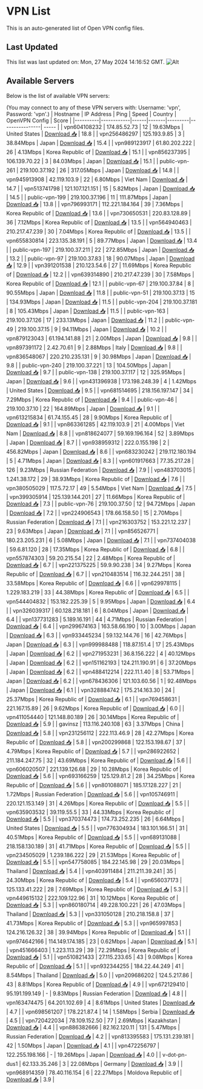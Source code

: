 # VPN List

This is an auto-generated list of Open VPN config files.

## Last Updated

This list was last updated on: Mon, 27 May 2024 14:16:52 GMT.
![Alt](https://repobeats.axiom.co/api/embed/186b98318ef1479477931607c1ad7d823f12451f.svg "Repobeats analytics image")

## Available Servers

Below is the list of available VPN servers:

(You may connect to any of these VPN servers with: Username: 'vpn', Password: 'vpn'.)
| Hostname | IP Address | Ping | Speed | Country | OpenVPN Config | Score |
|----------|------------|------|-------|---------|----------------| ----- |
| vpn604108232 | 174.85.52.73 | 12 | 19.63Mbps | United States | [Download 📥](./configs/server_0_US.ovpn) | 18.8 |
| vpn256486297 | 125.193.9.85 | 3 | 38.84Mbps | Japan | [Download 📥](./configs/server_1_JP.ovpn) | 15.4 |
| vpn989123917 | 61.80.202.222 | 26 | 4.13Mbps | Korea Republic of | [Download 📥](./configs/server_2_KR.ovpn) | 15.1 |
| vpn856237395 | 106.139.70.22 | 3 | 84.03Mbps | Japan | [Download 📥](./configs/server_3_JP.ovpn) | 15.1 |
| public-vpn-261 | 219.100.37.192 | 26 | 317.05Mbps | Japan | [Download 📥](./configs/server_4_JP.ovpn) | 14.8 |
| vpn945913908 | 42.119.103.9 | 22 | 6.80Mbps | Viet Nam | [Download 📥](./configs/server_5_VN.ovpn) | 14.7 |
| vpn513741798 | 121.107.121.151 | 15 | 5.82Mbps | Japan | [Download 📥](./configs/server_6_JP.ovpn) | 14.5 |
| public-vpn-199 | 219.100.37.196 | 11 | 111.87Mbps | Japan | [Download 📥](./configs/server_7_JP.ovpn) | 13.8 |
| vpn796993171 | 112.221.184.164 | 39 | 7.36Mbps | Korea Republic of | [Download 📥](./configs/server_8_KR.ovpn) | 13.6 |
| vpn730650531 | 220.83.128.89 | 36 | 7.12Mbps | Korea Republic of | [Download 📥](./configs/server_9_KR.ovpn) | 13.5 |
| vpn564940463 | 210.217.47.239 | 30 | 7.04Mbps | Korea Republic of | [Download 📥](./configs/server_10_KR.ovpn) | 13.5 |
| vpn655830814 | 223.135.38.191 | 5 | 89.77Mbps | Japan | [Download 📥](./configs/server_11_JP.ovpn) | 13.4 |
| public-vpn-197 | 219.100.37.211 | 22 | 272.85Mbps | Japan | [Download 📥](./configs/server_12_JP.ovpn) | 13.2 |
| public-vpn-97 | 219.100.37.83 | 18 | 90.07Mbps | Japan | [Download 📥](./configs/server_13_JP.ovpn) | 12.9 |
| vpn391201538 | 210.123.54.6 | 27 | 11.69Mbps | Korea Republic of | [Download 📥](./configs/server_14_KR.ovpn) | 12.2 |
| vpn639314890 | 210.217.47.239 | 30 | 7.58Mbps | Korea Republic of | [Download 📥](./configs/server_15_KR.ovpn) | 12.1 |
| public-vpn-67 | 219.100.37.84 | 8 | 90.55Mbps | Japan | [Download 📥](./configs/server_16_JP.ovpn) | 11.8 |
| public-vpn-51 | 219.100.37.13 | 15 | 134.93Mbps | Japan | [Download 📥](./configs/server_17_JP.ovpn) | 11.5 |
| public-vpn-204 | 219.100.37.181 | 8 | 105.43Mbps | Japan | [Download 📥](./configs/server_18_JP.ovpn) | 11.5 |
| public-vpn-163 | 219.100.37.126 | 17 | 233.13Mbps | Japan | [Download 📥](./configs/server_19_JP.ovpn) | 11.2 |
| public-vpn-49 | 219.100.37.15 | 9 | 94.11Mbps | Japan | [Download 📥](./configs/server_20_JP.ovpn) | 10.2 |
| vpn879123043 | 61.194.141.88 | 21 | 2.00Mbps | Japan | [Download 📥](./configs/server_21_JP.ovpn) | 9.8 |
| vpn897391172 | 2.42.70.61 | 9 | 2.88Mbps | Italy | [Download 📥](./configs/server_22_IT.ovpn) | 9.8 |
| vpn836548067 | 220.210.235.131 | 9 | 30.98Mbps | Japan | [Download 📥](./configs/server_23_JP.ovpn) | 9.8 |
| public-vpn-240 | 219.100.37.221 | 13 | 104.50Mbps | Japan | [Download 📥](./configs/server_24_JP.ovpn) | 9.7 |
| public-vpn-138 | 219.100.37.117 | 12 | 325.95Mbps | Japan | [Download 📥](./configs/server_25_JP.ovpn) | 9.6 |
| vpn431396938 | 173.198.248.39 | 4 | 1.42Mbps | United States | [Download 📥](./configs/server_26_US.ovpn) | 9.5 |
| vpn681514695 | 218.156.197.147 | 34 | 7.29Mbps | Korea Republic of | [Download 📥](./configs/server_27_KR.ovpn) | 9.4 |
| public-vpn-46 | 219.100.37.10 | 22 | 164.89Mbps | Japan | [Download 📥](./configs/server_28_JP.ovpn) | 9.1 |
| vpn613215834 | 61.74.155.45 | 28 | 9.90Mbps | Korea Republic of | [Download 📥](./configs/server_29_KR.ovpn) | 9.1 |
| vpn863361285 | 42.119.103.9 | 21 | 4.00Mbps | Viet Nam | [Download 📥](./configs/server_30_VN.ovpn) | 8.8 |
| vpn818624077 | 59.169.196.164 | 52 | 3.89Mbps | Japan | [Download 📥](./configs/server_31_JP.ovpn) | 8.7 |
| vpn938959312 | 222.0.155.198 | 2 | 456.82Mbps | Japan | [Download 📥](./configs/server_32_JP.ovpn) | 8.6 |
| vpn683230242 | 219.112.180.194 | 5 | 4.71Mbps | Japan | [Download 📥](./configs/server_33_JP.ovpn) | 8.3 |
| vpn601917663 | 77.35.217.28 | 126 | 9.23Mbps | Russian Federation | [Download 📥](./configs/server_34_RU.ovpn) | 7.9 |
| vpn483703015 | 1.241.38.172 | 29 | 38.93Mbps | Korea Republic of | [Download 📥](./configs/server_35_KR.ovpn) | 7.6 |
| vpn380505029 | 117.5.72.17 | 49 | 5.54Mbps | Viet Nam | [Download 📥](./configs/server_36_VN.ovpn) | 7.5 |
| vpn399305914 | 125.139.144.201 | 27 | 11.66Mbps | Korea Republic of | [Download 📥](./configs/server_37_KR.ovpn) | 7.3 |
| public-vpn-76 | 219.100.37.50 | 12 | 94.72Mbps | Japan | [Download 📥](./configs/server_38_JP.ovpn) | 7.2 |
| vpn224906543 | 178.66.158.50 | 15 | 2.70Mbps | Russian Federation | [Download 📥](./configs/server_39_RU.ovpn) | 7.1 |
| vpn216303752 | 153.221.12.237 | 23 | 9.63Mbps | Japan | [Download 📥](./configs/server_40_JP.ovpn) | 7.1 |
| vpn856526771 | 180.23.205.231 | 6 | 5.08Mbps | Japan | [Download 📥](./configs/server_41_JP.ovpn) | 7.1 |
| vpn737404038 | 59.6.81.120 | 28 | 17.35Mbps | Korea Republic of | [Download 📥](./configs/server_42_KR.ovpn) | 6.8 |
| vpn557874303 | 59.20.215.54 | 22 | 2.48Mbps | Korea Republic of | [Download 📥](./configs/server_43_KR.ovpn) | 6.7 |
| vpn221375225 | 59.9.90.238 | 34 | 9.27Mbps | Korea Republic of | [Download 📥](./configs/server_44_KR.ovpn) | 6.7 |
| vpn210483514 | 116.32.244.251 | 38 | 33.58Mbps | Korea Republic of | [Download 📥](./configs/server_45_KR.ovpn) | 6.6 |
| vpn629978115 | 1.229.183.219 | 33 | 44.38Mbps | Korea Republic of | [Download 📥](./configs/server_46_KR.ovpn) | 6.5 |
| vpn544404832 | 153.182.225.39 | 5 | 9.95Mbps | Japan | [Download 📥](./configs/server_47_JP.ovpn) | 6.4 |
| vpn326039317 | 60.128.218.181 | 6 | 8.04Mbps | Japan | [Download 📥](./configs/server_48_JP.ovpn) | 6.4 |
| vpn137731283 | 5.189.16.191 | 44 | 4.71Mbps | Russian Federation | [Download 📥](./configs/server_49_RU.ovpn) | 6.4 |
| vpn299674163 | 163.58.66.190 | 10 | 3.00Mbps | Japan | [Download 📥](./configs/server_50_JP.ovpn) | 6.3 |
| vpn933445234 | 59.132.144.76 | 16 | 42.76Mbps | Japan | [Download 📥](./configs/server_51_JP.ovpn) | 6.3 |
| vpn999988488 | 118.87.151.4 | 17 | 25.43Mbps | Japan | [Download 📥](./configs/server_52_JP.ovpn) | 6.2 |
| vpn271953231 | 36.8.156.222 | 4 | 40.12Mbps | Japan | [Download 📥](./configs/server_53_JP.ovpn) | 6.2 |
| vpn151162193 | 124.211.190.91 | 6 | 37.20Mbps | Japan | [Download 📥](./configs/server_54_JP.ovpn) | 6.2 |
| vpn488412214 | 222.11.1.40 | 8 | 53.71Mbps | Japan | [Download 📥](./configs/server_55_JP.ovpn) | 6.2 |
| vpn678436306 | 121.103.60.56 | 1 | 92.48Mbps | Japan | [Download 📥](./configs/server_56_JP.ovpn) | 6.1 |
| vpn328884742 | 175.214.163.30 | 24 | 25.37Mbps | Korea Republic of | [Download 📥](./configs/server_57_KR.ovpn) | 6.1 |
| vpn769458631 | 221.167.15.89 | 26 | 9.62Mbps | Korea Republic of | [Download 📥](./configs/server_58_KR.ovpn) | 6.0 |
| vpn411054440 | 121.148.80.189 | 26 | 30.14Mbps | Korea Republic of | [Download 📥](./configs/server_59_KR.ovpn) | 5.9 |
| gavinsz | 113.116.240.108 | 63 | 3.37Mbps | China | [Download 📥](./configs/server_60_CN.ovpn) | 5.8 |
| vpn231256112 | 222.113.46.9 | 28 | 42.27Mbps | Korea Republic of | [Download 📥](./configs/server_61_KR.ovpn) | 5.8 |
| vpn200299868 | 122.153.198.67 | 37 | 4.79Mbps | Korea Republic of | [Download 📥](./configs/server_62_KR.ovpn) | 5.7 |
| vpn286922652 | 211.184.247.75 | 32 | 43.69Mbps | Korea Republic of | [Download 📥](./configs/server_63_KR.ovpn) | 5.6 |
| vpn606020507 | 221.139.126.68 | 29 | 10.28Mbps | Korea Republic of | [Download 📥](./configs/server_64_KR.ovpn) | 5.6 |
| vpn693166259 | 125.129.81.2 | 28 | 34.25Mbps | Korea Republic of | [Download 📥](./configs/server_65_KR.ovpn) | 5.6 |
| vpn801088071 | 185.17.128.227 | 21 | 1.72Mbps | Russian Federation | [Download 📥](./configs/server_66_RU.ovpn) | 5.6 |
| vpn105746911 | 220.121.153.149 | 31 | 4.26Mbps | Korea Republic of | [Download 📥](./configs/server_67_KR.ovpn) | 5.5 |
| vpn635903532 | 39.119.55.5 | 33 | 44.33Mbps | Korea Republic of | [Download 📥](./configs/server_68_KR.ovpn) | 5.5 |
| vpn370374473 | 174.73.252.235 | 26 | 6.64Mbps | United States | [Download 📥](./configs/server_69_US.ovpn) | 5.5 |
| vpn776304934 | 183.101.166.51 | 31 | 40.51Mbps | Korea Republic of | [Download 📥](./configs/server_70_KR.ovpn) | 5.5 |
| vpn689131088 | 218.158.130.189 | 31 | 41.71Mbps | Korea Republic of | [Download 📥](./configs/server_71_KR.ovpn) | 5.5 |
| vpn234505029 | 1.239.186.222 | 29 | 21.53Mbps | Korea Republic of | [Download 📥](./configs/server_72_KR.ovpn) | 5.5 |
| vpn547758085 | 184.22.145.98 | 29 | 20.03Mbps | Thailand | [Download 📥](./configs/server_73_TH.ovpn) | 5.4 |
| vpn403911484 | 211.211.39.241 | 35 | 24.30Mbps | Korea Republic of | [Download 📥](./configs/server_74_KR.ovpn) | 5.4 |
| vpn656037173 | 125.133.41.222 | 28 | 7.69Mbps | Korea Republic of | [Download 📥](./configs/server_75_KR.ovpn) | 5.3 |
| vpn449615132 | 222.109.122.96 | 31 | 10.12Mbps | Korea Republic of | [Download 📥](./configs/server_76_KR.ovpn) | 5.3 |
| vpn860180714 | 49.228.100.221 | 26 | 47.03Mbps | Thailand | [Download 📥](./configs/server_77_TH.ovpn) | 5.3 |
| vpn331050128 | 210.218.158.8 | 37 | 41.73Mbps | Korea Republic of | [Download 📥](./configs/server_78_KR.ovpn) | 5.3 |
| vpn965997853 | 124.216.126.32 | 38 | 39.94Mbps | Korea Republic of | [Download 📥](./configs/server_79_KR.ovpn) | 5.1 |
| vpn974642166 | 114.149.174.185 | 23 | 0.62Mbps | Japan | [Download 📥](./configs/server_80_JP.ovpn) | 5.1 |
| vpn451666403 | 1.223.113.29 | 39 | 72.29Mbps | Korea Republic of | [Download 📥](./configs/server_81_KR.ovpn) | 5.1 |
| vpn510821433 | 27.115.233.65 | 43 | 9.08Mbps | Korea Republic of | [Download 📥](./configs/server_82_KR.ovpn) | 5.1 |
| vpn932344255 | 184.22.44.249 | 41 | 8.54Mbps | Thailand | [Download 📥](./configs/server_83_TH.ovpn) | 5.0 |
| vpn209686202 | 124.5.217.86 | 43 | 8.81Mbps | Korea Republic of | [Download 📥](./configs/server_84_KR.ovpn) | 4.9 |
| vpn672129410 | 95.191.199.149 | - | 9.83Mbps | Russian Federation | [Download 📥](./configs/server_85_RU.ovpn) | 4.8 |
| vpn163474475 | 64.201.102.69 | 4 | 8.61Mbps | United States | [Download 📥](./configs/server_86_US.ovpn) | 4.7 |
| vpn698561207 | 178.221.87.4 | 14 | 1.58Mbps | Serbia | [Download 📥](./configs/server_87_RS.ovpn) | 4.5 |
| vpn720422034 | 78.109.152.50 | 77 | 2.69Mbps | Kazakhstan | [Download 📥](./configs/server_88_KZ.ovpn) | 4.4 |
| vpn886382666 | 82.162.120.11 | 131 | 5.47Mbps | Russian Federation | [Download 📥](./configs/server_89_RU.ovpn) | 4.2 |
| vpn813395583 | 175.131.239.181 | 42 | 1.50Mbps | Japan | [Download 📥](./configs/server_90_JP.ovpn) | 4.1 |
| vpn472256797 | 122.255.198.166 | - | 19.26Mbps | Japan | [Download 📥](./configs/server_91_JP.ovpn) | 4.0 |
| v-dot-pn-dus1 | 62.133.35.246 | 3 | 22.08Mbps | Germany | [Download 📥](./configs/server_92_DE.ovpn) | 3.9 |
| vpn968914359 | 78.40.116.154 | 6 | 22.27Mbps | Moldova Republic of | [Download 📥](./configs/server_93_MD.ovpn) | 3.9 |

